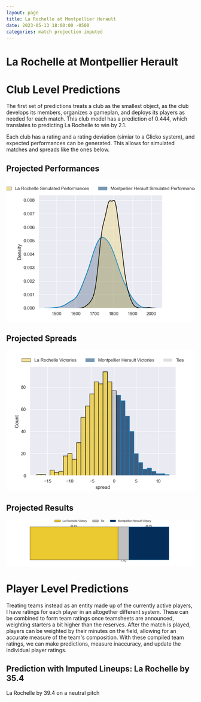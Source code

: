 ```yaml
---  
layout: page  
title: La Rochelle at Montpellier Herault  
date: 2023-05-13 18:00:00 -0500  
categories: match projection imputed  
---
```

# La Rochelle at Montpellier Herault

# Club Level Predictions


The first set of predictions treats a club as the smallest object, as the club develops its members, organizes a gameplan, and deploys its players as needed for each match. This club model has a prediction of 0.444, which translates to predicting La Rochelle to win by 2.1.

Each club has a rating and a rating deviation (simiar to a Glicko system), and expected performances can be generated. This allows for simulated matches and spreads like the ones below.
## Projected Performances


![Projected Performances](plots/performances_2023-05-13-MontpellierHerault-LaRochelle.png)
## Projected Spreads


![Projected Spreads](plots/spreads_2023-05-13-MontpellierHerault-LaRochelle.png)
## Projected Results


![Projected Results](plots/resultbar_2023-05-13-MontpellierHerault-LaRochelle.png)
# Player Level Predictions


Treating teams instead as an entity made up of the currently active players, I have ratings for each player in an altogether different system. These can be combined to form team ratings once teamsheets are announced, weighting starters a bit higher than the reserves. After the match is played, players can be weighted by their minutes on the field, allowing for an accurate measure of the team's composition. With these compiled team ratings, we can make predictions, measure inaccuracy, and update the individual player ratings.
## Prediction with Imputed Lineups: La Rochelle by 35.4


La Rochelle by 39.4 on a neutral pitch

